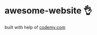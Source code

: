 # awesome-website :ok_hand:                                     
built with help of <a href="http://johnelder.com/">codemy.com</a>
